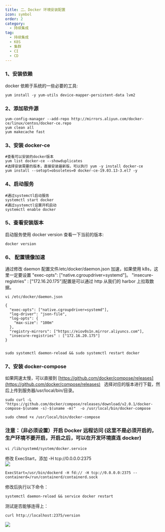 ```yaml
---
title: 二、Docker 环境安装配置
icon: symbol
order: 2
category:
  - 持续集成
tag:
  - 持续集成
  - K8S
  - 集群
  - CI
  - CD
---
```


<a name="M7KqJ"></a>

### 1、安装依赖

docker 依赖于系统的一些必要的工具:

```
yum install -y yum-utils device-mapper-persistent-data lvm2
```

<a name="bb120c32"></a>

### 2、添加软件源

```
yum-config-manager --add-repo http://mirrors.aliyun.com/docker-ce/linux/centos/docker-ce.repo
yum clean all
yum makecache fast
```

<a name="7a9e8fa6"></a>

### 3、安装 docker-ce

```
#查看可以安装的docker版本
yum list docker-ce --showduplicates
#选择安装需要的版本，直接安装最新版，可以执行 yum -y install docker-ce
yum install --setopt=obsoletes=0 docker-ce-19.03.13-3.el7 -y
```

<a name="15701a23"></a>

### 4、启动服务

```
#通过systemctl启动服务
systemctl start docker
#通过systemctl设置开机启动
systemctl enable docker
```

<a name="0ea9bdfe"></a>

### 5、查看安装版本

启动服务使用 docker version 查看一下当前的版本:

```
docker version
```

<a name="e929c593"></a>

### 6、 配置镜像加速

通过修改 daemon 配置文件/etc/docker/daemon.json 加速，如果使用 k8s，这里一定要设置 "exec-opts": ["native.cgroupdriver=systemd"]。 "insecure-registries" : ["172.16.20.175"]配置是可以通过 http 从我们的 harbor 上拉取数据。

```
vi /etc/docker/daemon.json

{
  "exec-opts": ["native.cgroupdriver=systemd"],
  "log-driver": "json-file",
  "log-opts": {
    "max-size": "100m"
  },
  "registry-mirrors": ["https://eiov0s1n.mirror.aliyuncs.com"],
  "insecure-registries" : ["172.16.20.175"]
}


sudo systemctl daemon-reload && sudo systemctl restart docker
```

<a name="ca763f50"></a>

### 7、安装 docker-compose

如果网速太慢，可以直接到 [https://github.com/docker/compose/releases](https://github.com/docker/compose/releases)   选择对应的版本进行下载，然后上传到服务器/usr/local/bin/目录。

```
sudo curl -L  "https://github.com/docker/compose/releases/download/v2.0.1/docker-compose-$(uname -s)-$(uname -m)"  -o /usr/local/bin/docker-compose

sudo chmod +x /usr/local/bin/docker-compose
```

<a name="908984c8"></a>

### 注意：（非必须设置）开启 Docker 远程访问 (这里不是必须开启的，生产环境不要开启，开启之后，可以在开发环境直连 docker)

```
vi /lib/systemd/system/docker.service
```

修改 ExecStart，添加 -H tcp://0.0.0.0:2375<br />![](http://img.gitegg.com/cloud/docs/images/20211221102248.png#id=KE5jn&originHeight=477&originWidth=734&originalType=binary&ratio=1&rotation=0&showTitle=false&status=done&style=none&title=)

```
ExecStart=/usr/bin/dockerd -H fd:// -H tcp://0.0.0.0:2375 --containerd=/run/containerd/containerd.sock
```

修改后执行以下命令：

```
systemctl daemon-reload && service docker restart
```

测试是否能够连得上：

```
curl http://localhost:2375/version
```

![](http://img.gitegg.com/cloud/docs/images/20211221102300.png#id=HfhZq&originHeight=140&originWidth=759&originalType=binary&ratio=1&rotation=0&showTitle=false&status=done&style=none&title=)
